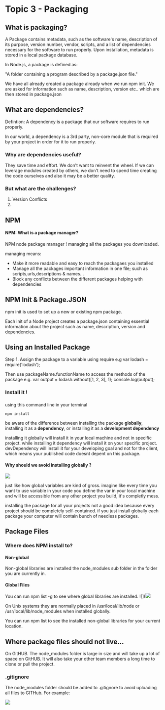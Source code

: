 # Topic 3 - Packaging

## What is packaging?

A Package contains metadata, such as the software's name, description of its purpose, version number, vendor, scripts, and a list of dependencies necessary for the software to run properly. Upon installation, metadata is stored in a local package database.

In Node.js, a package is defined as:

"A folder containing a program described by a package.json file."

We have all already created a package already when we run npm init. We are asked for information such as name, description, version etc.. which are then stored in package.json

## What are dependencies?

Defintion: A dependency is a package that our software requires to run properly.

In our world, a dependency is a 3rd party, non-core module that is required by your project in order for it to run properly.

### Why are dependencies useful?

They save time and effort. We don't want to reinvent the wheel. If we can leverage modules created by others, we don't need to spend time creating the code ourselves and also it may be a better quality.

### But what are the challenges?

1.  Version Conflicts
2.

## NPM

#### NPM: What is a package manager?

####

NPM node package manager !
managing all the packages you downloaded.

managing means:

- Make it more readable and easy to reach the packagaes you installed
- Manage all the packages important information in one file; such as scripts,urls,descriptions & names...
- Block any conflicts between the different packages helping with dependencies

## NPM Init & Package.JSON

npm init <initializer> is used to set up a new or existing npm package.

Each init of a Node project creates a package.json containing essential information about the project such as name, description, version and dependencies.

## Using an Installed Package

Step 1. Assign the package to a variable using require e.g var lodash = require('lodash');

Then use packageName.functionName to access the methods of the package e.g. var output = lodash.without([1, 2, 3], 1);
console.log(output);

### Install it !

###

using this command line in your terminal

```
npm install
```

be aware of the difference between installing the package **globally**, installing it as a **dependency**, or installing it as a **development dependency**

installing it globally will install it in your local machine and not in specific project.
while installing it dependency will install it on your specific project.
devDependency will install it for your developing goal and not for the client, which means your published code doesnt depent on this package.

#### Why should we avoid installing globally ?

![](https://i.imgur.com/rncdpiA.png)

just like how global variables are kind of gross.
imagine like every time you want to use variable in your code you define the var in your local machine and will be accessible from any other project you build, it's completly mess.

installing the package for all your projects not a good idea because every project should be completely self-contained. if you just install globally each package your computer will contain bunch of needless packages.

## Package Files

### Where does NPM install to?

#### Non-global

Non-global libraries are installed the node_modules sub folder in the folder you are currently in.

#### Global Files

You can run npm list -g to see where global libraries are installed.
![](![](https://i.imgur.com/g6v1wYF.png)

On Unix systems they are normally placed in /usr/local/lib/node or /usr/local/lib/node_modules when installed globally.

You can run npm list to see the installed non-global libraries for your current location.

## Where package files should not live...

On GitHUB. The node_modules folder is large in size and will take up a lot of space on GitHUB. It will also take your other team members a long time to clone or pull the project.

### .gitignore

The node_modules folder should be added to .gitignore to avoid uploading all files to GITHub. For example:

![](https://i.imgur.com/Qhc5Ts3.png)
